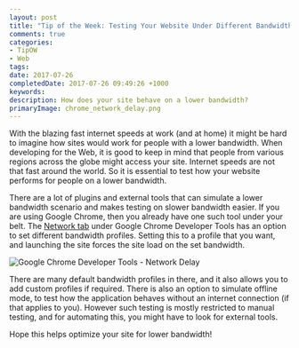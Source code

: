```yaml
---
layout: post
title: "Tip of the Week: Testing Your Website Under Different Bandwidths"
comments: true
categories: 
- TipOW
- Web
tags: 
date: 2017-07-26
completedDate: 2017-07-26 09:49:26 +1000
keywords: 
description: How does your site behave on a lower bandwidth?
primaryImage: chrome_network_delay.png
---
```


With the blazing fast internet speeds at work (and at home) it might be hard to imagine how sites would work for people with a lower bandwidth. When developing for the Web, it is good to keep in mind that people from various regions across the globe might access your site. Internet speeds are not that fast around the world. So it is essential to test how your website performs for people on a lower bandwidth. 

There are a lot of plugins and external tools that can simulate a lower bandwidth scenario and makes testing on slower bandwidth easier. If you are using Google Chrome, then you already have one such tool under your belt. The [Network tab](https://developers.google.com/web/tools/chrome-devtools/network-performance/reference#throttling) under Google Chrome Developer Tools has an option to set different bandwidth profiles. Setting this to a profile that you want, and launching the site forces the site load on the set bandwidth. 

<img src="{{site.images_root}}/chrome_network_delay.png" alt="Google Chrome Developer Tools - Network Delay" class="center" />

There are many default bandwidth profiles in there, and it also allows you to add custom profiles if required. There is also an option to simulate offline mode, to test how the application behaves without an internet connection (if that applies to you). However such testing is mostly restricted to manual testing, and for automating this, you might have to look for external tools. 

Hope this helps optimize your site for lower bandwidth!



